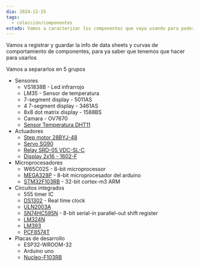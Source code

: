 ```yaml
---
dia: 2024-12-25
tags:
  - colección/componentes
estado: Vamos a caracterizar los componentes que vaya usando para poder así tener una lista de los componentes que suelo usar y por lo tanto tener un lugar en donde encontrar el como se tiene que usar
---
```

Vamos a registrar y guardar la info de data sheets y curvas de comportamiento de componentes, para ya saber que tenemos que hacer para usarlos

Vamos a separarlos en $5$ grupos
* Sensores
    * VS1838B - Led infrarrojo
    * LM35 - Sensor de temperatura
    * 7-segment display - 5011AS
    * 4 7-segment display - 3461AS
    * 8x8 dot matrix display - 1588BS
    * Camara - OV7670
    * [Sensor Temperatura DHT11](https://www.alldatasheet.com/datasheet-pdf/pdf/1440068/ETC/DHT11.html)
* Actuadores
    * [Step motor 28BYJ-48](https://www.alldatasheet.com/datasheet-pdf/pdf/1132391/ETC1/28BYJ-48.html)
    * [Servo SG90](https://www.alldatasheet.com/datasheet-pdf/pdf/1572383/ETC/SG90.html)
    * [Relay SRD-05 VDC-SL-C](https://www.alldatasheet.com/datasheet-pdf/pdf/1131944/SONGLERELAY/SRD05VDCSLC.html)
    * [Display 2x16 - 1602-F](https://www.alldatasheet.com/datasheet-pdf/pdf/229310/POWERTIP/1602-F.html)
* Microprocesadores
    * W65C02S - 8-bit microprocessor
    * [MEGA328P](https://www.alldatasheet.com/datasheet-pdf/pdf/897458/ATMEL/MEGA328PB.html) - 8-bit microprocesador del arduino
    * [STM32F103RB](https://www.alldatasheet.com/datasheet-pdf/pdf/201593/STMICROELECTRONICS/STM32F103RB.html) - 32-bit cortex-m3 ARM
* Circuitos integrados
    * 555 timer IC
    * [DS1302](https://www.alldatasheet.com/datasheet-pdf/pdf/58478/DALLAS/DS1302.html) - Real time clock
    * [ULN2003A](https://www.alldatasheet.com/datasheet-pdf/pdf/29528/TI/ULN2003AN.html)
    * [SN74HC595N](https://www.alldatasheet.com/datasheet-pdf/pdf/27939/TI/SN74HC595N.html) - 8-bit serial-in parallel-out shift register
    * [LM324N](https://www.alldatasheet.com/datasheet-pdf/pdf/1779824/TI1/LM324N.html)
    * [LM393](https://www.alldatasheet.com/datasheet-pdf/pdf/1260433/TI/LM393.html)
    * [PCF8574T](https://www.alldatasheet.com/datasheet-pdf/pdf/18215/PHILIPS/PCF8574T.html)
* Placas de desarrollo
    * ESP32-WROOM-32
    * Arduino uno
    * [Nucleo-F103RB](https://ar.mouser.com/ProductDetail/STMicroelectronics/NUCLEO-F103RB?qs=fK8dlpkaUMs2W6dqxUbL2w%3D%3D)